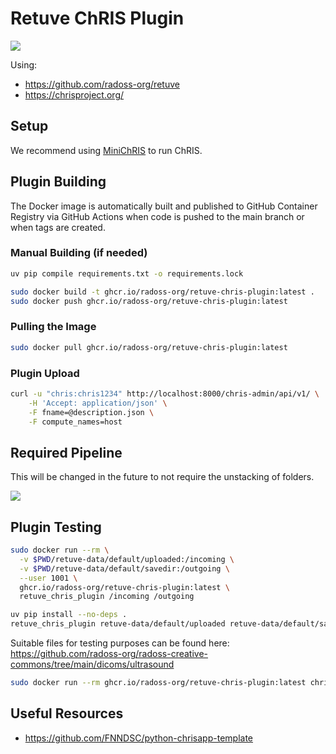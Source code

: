# Retuve ChRIS Plugin

![](https://files.mcaq.me/22ha2.png)

Using:
- https://github.com/radoss-org/retuve
- https://chrisproject.org/


## Setup

We recommend using [MiniChRIS](https://github.com/FNNDSC/miniChRIS-docker) to run ChRIS.

## Plugin Building

The Docker image is automatically built and published to GitHub Container Registry via GitHub Actions when code is pushed to the main branch or when tags are created.

### Manual Building (if needed)

```bash
uv pip compile requirements.txt -o requirements.lock

sudo docker build -t ghcr.io/radoss-org/retuve-chris-plugin:latest .
sudo docker push ghcr.io/radoss-org/retuve-chris-plugin:latest
```

### Pulling the Image

```bash
sudo docker pull ghcr.io/radoss-org/retuve-chris-plugin:latest
```

### Plugin Upload

```bash
curl -u "chris:chris1234" http://localhost:8000/chris-admin/api/v1/ \
    -H 'Accept: application/json' \
    -F fname=@description.json \
    -F compute_names=host
```

## Required Pipeline

This will be changed in the future to not require the unstacking of folders.

![](https://files.mcaq.me/kb495.png)

## Plugin Testing

```bash
sudo docker run --rm \
  -v $PWD/retuve-data/default/uploaded:/incoming \
  -v $PWD/retuve-data/default/savedir:/outgoing \
  --user 1001 \
  ghcr.io/radoss-org/retuve-chris-plugin:latest \
  retuve_chris_plugin /incoming /outgoing
```

```bash
uv pip install --no-deps .
retuve_chris_plugin retuve-data/default/uploaded retuve-data/default/savedir
```

Suitable files for testing purposes can be found here: https://github.com/radoss-org/radoss-creative-commons/tree/main/dicoms/ultrasound

```bash
sudo docker run --rm ghcr.io/radoss-org/retuve-chris-plugin:latest chris_plugin_info -d ghcr.io/radoss-org/retuve-chris-plugin:latest > description.json
```

## Useful Resources
- https://github.com/FNNDSC/python-chrisapp-template
